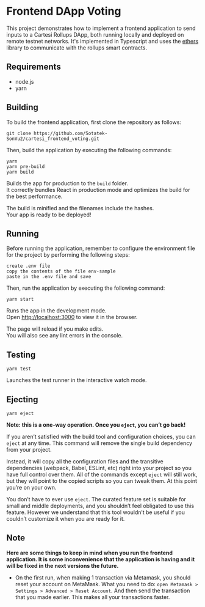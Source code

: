 # Frontend DApp Voting

This project demonstrates how to implement a frontend application to send inputs to a Cartesi Rollups DApp, both running locally and deployed on remote testnet networks.
It's implemented in Typescript and uses the [ethers](https://docs.ethers.io/v5/) library to communicate with the rollups smart contracts.

## Requirements

- node.js
- yarn

## Building

To build the frontend application, first clone the repository as follows:

```shell
git clone https://github.com/Sotatek-SonVu2/cartesi_frontend_voting.git
```

Then, build the application by executing the following commands:

```shell
yarn
yarn pre-build
yarn build
```

Builds the app for production to the `build` folder.\
It correctly bundles React in production mode and optimizes the build for the best performance.

The build is minified and the filenames include the hashes.\
Your app is ready to be deployed!

## Running
Before running the application, remember to configure the environment file for the project by performing the following steps:

```shell
create .env file
copy the contents of the file env-sample
paste in the .env file and save
```

Then, run the application by executing the following command:

```shell
yarn start
```

Runs the app in the development mode.\
Open [http://localhost:3000](http://localhost:3000) to view it in the browser.

The page will reload if you make edits.\
You will also see any lint errors in the console.

## Testing

```shell
yarn test
```

Launches the test runner in the interactive watch mode.

## Ejecting

```shell
yarn eject
```

**Note: this is a one-way operation. Once you `eject`, you can’t go back!**

If you aren’t satisfied with the build tool and configuration choices, you can `eject` at any time. This command will remove the single build dependency from your project.

Instead, it will copy all the configuration files and the transitive dependencies (webpack, Babel, ESLint, etc) right into your project so you have full control over them. All of the commands except `eject` will still work, but they will point to the copied scripts so you can tweak them. At this point you’re on your own.

You don’t have to ever use `eject`. The curated feature set is suitable for small and middle deployments, and you shouldn’t feel obligated to use this feature. However we understand that this tool wouldn’t be useful if you couldn’t customize it when you are ready for it.

## Note
**Here are some things to keep in mind when you run the frontend application. It is some inconvenience that the application is having and it will be fixed in the next versions the future.**
- On the first run, when making 1 transaction via Metamask, you should reset your account on MetaMask. What you need to do: `open Metamask > Settings > Advanced > Reset Account`. And then send the transaction that you made earlier. This makes all your transactions faster.

